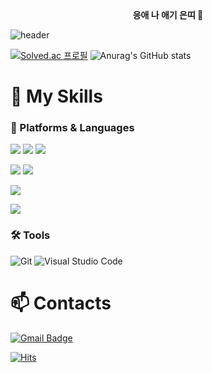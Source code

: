 <div align="center">
  <b>응애 나 애기 은띠 👋</b>
</div>

![header](https://capsule-render.vercel.app/api?type=venom&color=auto&height=120&section=header&text=Hello,%20World!&fontSize=90&animation=fadeIn)

[![Solved.ac
프로필](http://mazassumnida.wtf/api/v2/generate_badge?boj=yeonjang)](https://solved.ac/profile/yeonjang) 
![Anurag's GitHub stats](https://github-readme-stats.vercel.app/api?username=YeonJangL&show_icons=true&theme=merko)

# 🤔 My Skills
### 📶 Platforms & Languages
![](https://img.shields.io/badge/Unity-100000?style=for-the-badge&logo=unity&logoColor=white)
![](https://img.shields.io/badge/C%23-239120?style=for-the-badge&logo=c-sharp&logoColor=white)
![](https://img.shields.io/badge/Python-3776AB?style=for-the-badge&logo=python&logoColor=white)

![](https://img.shields.io/badge/HTML-239120?style=for-the-badge&logo=html5&logoColor=white)
![](https://img.shields.io/badge/CSS-239120?&style=for-the-badge&logo=css3&logoColor=white)

![](https://img.shields.io/badge/Microsoft_Azure-0089D6?style=for-the-badge&logo=microsoft-azure&logoColor=white)

![](https://img.shields.io/badge/Riot_Games-D32936?style=for-the-badge&logo=riot-games&logoColor=white)

### 🛠️ Tools
![Git](https://img.shields.io/badge/Git-F05032.svg?&style=for-the-badge&logo=Git&logoColor=white)
![Visual Studio Code](https://img.shields.io/badge/Visual%20Studio%20Code-007ACC.svg?&style=for-the-badge&logo=Visual%20Studio%20Code&logoColor=white)

# 📫 Contacts
[![Gmail Badge](https://img.shields.io/badge/Gmail-d14836?style=flat-square&logo=Gmail&logoColor=white&link=mailto:lej32552002@gmail.com)](mailto:lej32552002@gmail.com)

[![Hits](https://hits.seeyoufarm.com/api/count/incr/badge.svg?url=https%3A%2F%2Fgithub.com%2FYeonJangL&count_bg=%239BF854&title_bg=%23000000&icon=theconversation.svg&icon_color=%23FF9421&title=Hello&edge_flat=false)](https://hits.seeyoufarm.com)

<!--
**YeonJangL/YeonJangL** is a ✨ _special_ ✨ repository because its `README.md` (this file) appears on your GitHub profile.

Here are some ideas to get you started:

- 🔭 I’m currently working on ...
- 🌱 I’m currently learning ...
- 👯 I’m looking to collaborate on ...
- 🤔 I’m looking for help with ...
- 💬 Ask me about ...
- 📫 How to reach me: ...
- 😄 Pronouns: ...
- ⚡ Fun fact: ...
-->
